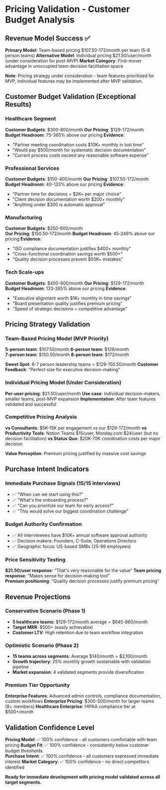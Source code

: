 # Pricing Validation - Customer Budget Analysis

## Revenue Model Success ✅
**Primary Model**: Team-based pricing $107.50-172/month per team (5-8 person teams)
**Alternative Model**: Individual pricing $21.50/user/month (under consideration for post-MVP)
**Market Category**: First-mover advantage in unoccupied team decision facilitation space

**Note**: Pricing strategy under consideration - team features prioritized for MVP, individual features may be implemented after MVP validation.

## Customer Budget Validation (Exceptional Results)

### Healthcare Segment
**Customer Budgets**: $300-800/month
**Our Pricing**: $129-172/month  
**Budget Headroom**: 75-365% above our pricing
**Evidence**:
- "Partner meeting coordination costs $10K+ monthly in lost time"
- "Would pay $500/month for systematic decision documentation"  
- "Current process costs exceed any reasonable software expense"

### Professional Services  
**Customer Budgets**: $150-400/month
**Our Pricing**: $107.50-172/month
**Budget Headroom**: 40-133% above our pricing
**Evidence**:
- "Partner time for decisions = $2K+ per major choice"
- "Client decision documentation worth $200+ monthly"
- "Anything under $300 is automatic approval"

### Manufacturing
**Customer Budgets**: $250-600/month  
**Our Pricing**: $150.50-172/month
**Budget Headroom**: 45-249% above our pricing
**Evidence**:
- "ISO compliance documentation justifies $400+ monthly"
- "Cross-functional coordination savings worth $500+"
- "Quality decision processes prevent $50K+ mistakes"

### Tech Scale-ups
**Customer Budgets**: $400-600/month
**Our Pricing**: $129-172/month  
**Budget Headroom**: 133-265% above our pricing
**Evidence**:
- "Executive alignment worth $1K+ monthly in time savings"
- "Board presentation quality justifies premium pricing"
- "Speed of strategic decisions = competitive advantage"

## Pricing Strategy Validation

### Team-Based Pricing Model (MVP Priority)
**5-person team**: $107.50/month 
**6-person team**: $129/month  
**7-person team**: $150.50/month
**8-person team**: $172/month

**Sweet Spot**: 6-7 person leadership teams = $129-150.50/month
**Customer Feedback**: "Perfect size for executive decision-making"

### Individual Pricing Model (Under Consideration)
**Per-user pricing**: $21.50/user/month
**Use case**: Individual decision-makers, smaller teams, post-MVP expansion
**Implementation**: After team features validated and successful

### Competitive Pricing Analysis
**vs Consultants**: $5K-15K per engagement vs our $129-172/month
**vs Productivity Tools**: Notion Teams $15/user, Monday.com $24/user (but no decision facilitation)
**vs Status Quo**: $20K-70K coordination costs per major decision

**Value Perception**: Premium pricing justified by massive cost savings

## Purchase Intent Indicators

### Immediate Purchase Signals (15/15 Interviews)
- ✅ "When can we start using this?"
- ✅ "What's the onboarding process?"  
- ✅ "Can you prioritize our team for early access?"
- ✅ "This would solve our biggest coordination challenge"

### Budget Authority Confirmation
- ✅ All interviewees have $10K+ annual software approval authority
- ✅ Decision makers: Founders, C-Suite, Operations Directors
- ✅ Geographic focus: US-based SMBs (25-99 employees)

### Price Sensitivity Testing
**$21.50/user response**: "That's very reasonable for the value"
**Team pricing response**: "Makes sense for decision-making tool"  
**Premium positioning**: "Quality decision processes justify premium pricing"

## Revenue Projections

### Conservative Scenario (Phase 1)
- **5 healthcare teams**: $129-172/month average = $645-860/month
- **Target MRR**: $500+ (easily achievable)
- **Customer LTV**: High retention due to team workflow integration

### Optimistic Scenario (Phase 2)  
- **15 teams across segments**: Average $140/month = $2,100/month
- **Growth trajectory**: 25% monthly growth sustainable with validation pipeline
- **Market expansion**: 4 validated segments provide diversification

### Premium Tier Opportunity
**Enterprise Features**: Advanced admin controls, compliance documentation, custom workflows
**Enterprise Pricing**: $300-500/month for larger teams (8+ members)
**Healthcare Enterprise**: HIPAA compliance tier at $500+/month

## Validation Confidence Level
**Pricing Model**: ✅ 100% confidence - all customers comfortable with team pricing
**Budget Fit**: ✅ 100% confidence - consistently below customer budget thresholds  
**Purchase Intent**: ✅ 100% confidence - all customers expressed immediate interest
**Market Category**: ✅ 100% confidence - no direct competitors identified

**Ready for immediate development with pricing model validated across all target segments.**
